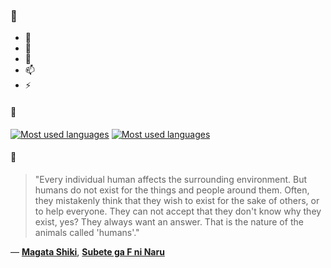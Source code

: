 ### 👋

- 🔭
- 🌱
- 💬
- 📫
- ⚡

#### 🧏

[![Most used languages](https://github-readme-stats-aynah.vercel.app/api/top-langs/?username=aynh&theme=solarized-dark&langs_count=6&layout=compact&hide_title=true)](https://github.com/anuraghazra/github-readme-stats#gh-dark-mode-only)
[![Most used languages](https://github-readme-stats-aynah.vercel.app/api/top-langs/?username=aynh&theme=solarized-light&langs_count=6&layout=compact&hide_title=true)](https://github.com/anuraghazra/github-readme-stats#gh-light-mode-only)

#### 💬

> "Every individual human affects the surrounding environment. But humans do not exist for the things and people around them. Often, they mistakenly think that they wish to exist for the sake of others, or to help everyone. They can not accept that they don't know why they exist, yes? They always want an answer. That is the nature of the animals called 'humans'."

&mdash; [**Magata Shiki**](https://myanimelist.net/character.php?q=Magata%20Shiki&cat=character), [**Subete ga F ni Naru**](https://myanimelist.net/search/all?q=Subete%20ga%20F%20ni%20Naru&cat=all)
